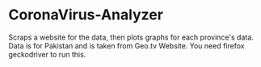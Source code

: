 # CoronaVirus-Analyzer
Scraps a website for the data, then plots graphs for each province's data. Data is for Pakistan and is taken from Geo.tv Website. You need firefox geckodriver to run this.
